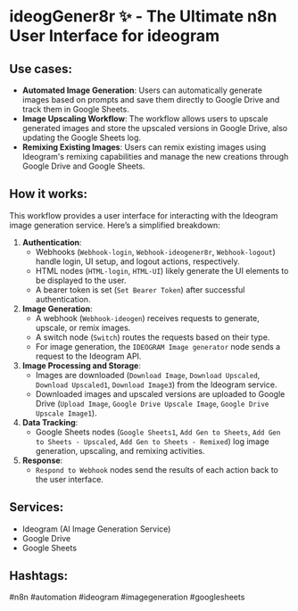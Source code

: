 # ideogGener8r ✨ - The Ultimate n8n User Interface for ideogram

## Use cases:

- **Automated Image Generation**: Users can automatically generate images based on prompts and save them directly to Google Drive and track them in Google Sheets.
- **Image Upscaling Workflow**: The workflow allows users to upscale generated images and store the upscaled versions in Google Drive, also updating the Google Sheets log.
- **Remixing Existing Images**: Users can remix existing images using Ideogram's remixing capabilities and manage the new creations through Google Drive and Google Sheets.

## How it works:

This workflow provides a user interface for interacting with the Ideogram image generation service. Here’s a simplified breakdown:

1.  **Authentication**:
    *   Webhooks (`Webhook-login`, `Webhook-ideogener8r`, `Webhook-logout`) handle login, UI setup, and logout actions, respectively.
    *   HTML nodes (`HTML-login`, `HTML-UI`) likely generate the UI elements to be displayed to the user.
    *   A bearer token is set (`Set Bearer Token`) after successful authentication.
2.  **Image Generation**:
    *   A webhook (`Webhook-ideogen`) receives requests to generate, upscale, or remix images.
    *   A switch node (`Switch`) routes the requests based on their type.
    *   For image generation, the `IDEOGRAM Image generator` node sends a request to the Ideogram API.
3.  **Image Processing and Storage**:
    *   Images are downloaded (`Download Image`, `Download Upscaled`, `Download Upscaled1`, `Download Image3`) from the Ideogram service.
    *   Downloaded images and upscaled versions are uploaded to Google Drive (`Upload Image`, `Google Drive Upscale Image`, `Google Drive Upscale Image1`).
4.  **Data Tracking**:
    *   Google Sheets nodes (`Google Sheets1`, `Add Gen to Sheets`, `Add Gen to Sheets - Upscaled`, `Add Gen to Sheets - Remixed`) log image generation, upscaling, and remixing activities.
5.  **Response**:
    *   `Respond to Webhook` nodes send the results of each action back to the user interface.

## Services:

-   Ideogram (AI Image Generation Service)
-   Google Drive
-   Google Sheets

## Hashtags:

#n8n #automation #ideogram #imagegeneration #googlesheets
